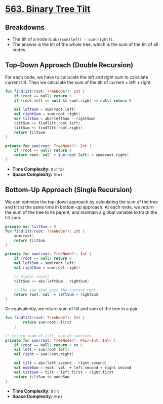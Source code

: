 # [563. Binary Tree Tilt](https://leetcode.com/problems/binary-tree-tilt/description/)

## Breakdowns
* The tilt of a node is `abs(sum(left) - sum(right))`.
* The answer is the tilt of the whole tree, which is the sum of the tilt of all nodes.

## Top-Down Approach (Double Recursion)
For each node, we have to calculate the left and right sum to calculate current tilt. Then we calculate the sum of the tilt of current + left + right.

```kotlin
fun findTilt(root: TreeNode?): Int {
    if (root == null) return 0
    if (root.left == null && root.right == null) return 0

    val leftSum = sum(root.left)
    val rightSum = sum(root.right)
    var tiltSum = abs(leftSum - rightSum)
    tiltSum += findTilt(root.left)
    tiltSum += findTilt(root.right)
    return tiltSum
}   

private fun sum(root: TreeNode?): Int {
    if (root == null) return 0
    return root.`val` + sum(root.left) + sum(root.right)
}
```

* **Time Complexity:** `O(n^2)`
* **Space Complexity:** `O(n)`

## Bottom-Up Approach (Single Recursion)
We can optimize the top-down approach by calculating the sum of the tree and tilt at the same time in bottom-up approach. At each node, we return the sum of the tree to its parent, and maintain a global variable to track the tilt sum.

```kotlin
private var tiltSum = 0
fun findTilt(root: TreeNode?): Int {
    sum(root)
    return tiltSum
}

private fun sum(root: TreeNode?): Int {
    if (root == null) return 0
    val leftSum = sum(root.left)
    val rightSum = sum(root.right)

    // Global result
    tiltSum += abs(leftSum - rightSum)

    // The sum that pass the current root
    return root.`val` + leftSum + rightSum
}
```

Or equivalently, we return sum of tilt and sum of the tree in a pair.

```kotlin
fun findTilt(root: TreeNode?): Int {
        return sum(root).first
    }

// return <sum of tilt, sum of subtree>
private fun sum(root: TreeNode?): Pair<Int, Int> {
    if (root == null) return 0 to 0
    val left = sum(root.left)
    val right = sum(root.right)

    val tilt = abs(left.second - right.second)
    val nodeSum = root.`val` + left.second + right.second
    val tiltSum = tilt + left.first + right.first
    return tiltSum to nodeSum
}
```

* **Time Complexity:** `O(n)`
* **Space Complexity:** `O(n)`